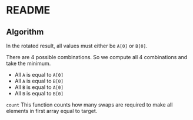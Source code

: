 # README

## Algorithm

In the rotated result, all values must either be `A[0]` or `B[0]`.

There are 4 possible combinations. So we compute all 4 combinations and take the minimum.

- All `A` is equal to `A[0]`
- All `A` is equal to `B[0]`
- All `B` is equal to `A[0]`
- All `B` is equal to `B[0]`

`count` This function counts how many swaps are required to make all elements in first array equal to target.
